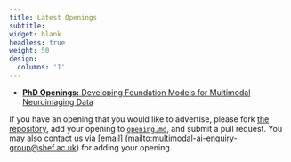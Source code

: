 ```yaml
---
title: Latest Openings
subtitle:
widget: blank
headless: true
weight: 50
design:
  columns: '1'
---
```


- [**PhD Openings:** Developing Foundation Models for Multimodal Neuroimaging Data](https://www.findaphd.com/phds/project/developing-foundation-models-for-multimodal-neuroimaging-data/?p168127)

If you have an opening that you would like to advertise, please fork [the repository](https://github.com/multimodalAI/multimodal-ai-hugo-group/), add your opening to [`opening.md`](https://github.com/multimodalAI/multimodal-ai-hugo-group/blob/main/content/opening/opening.md), and submit a pull request. You may also contact us via [email] (mailto:multimodal-ai-enquiry-group@shef.ac.uk) for adding your opening.

